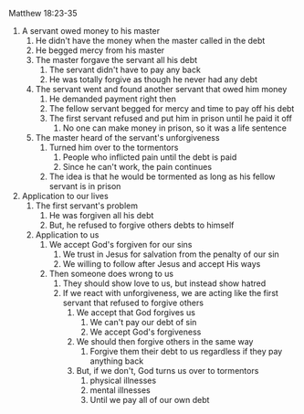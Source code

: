Matthew 18:23-35

1. A servant owed money to his master
    1. He didn't have the money when the master called in the debt
    2. He begged mercy from his master
    3. The master forgave the servant all his debt
        1. The servant didn't have to pay any back
        2. He was totally forgive as though he never had any debt
    4. The servant went and found another servant that owed him money
        1. He demanded payment right then
        2. The fellow servant begged for mercy and time to pay off his debt
        3. The first servant refused and put him in prison until he paid it off
            1. No one can make money in prison, so it was a life sentence
    5. The master heard of the servant's unforgiveness
        1. Turned him over to the tormentors
            1. People who inflicted pain until the debt is paid
            2. Since he can't work, the pain continues
        2. The idea is that he would be tormented as long as his fellow servant is in prison
2. Application to our lives
    1. The first servant's problem
        1. He was forgiven all his debt
        2. But, he refused to forgive others debts to himself
    2. Application to us
        1. We accept God's forgiven for our sins
            1. We trust in Jesus for salvation from the penalty of our sin
            2. We willing to follow after Jesus and accept His ways
        2. Then someone does wrong to us
            1. They should show love to us, but instead show hatred
            2. If we react with unforgiveness, we are acting like the first servant that refused to forgive others
                1. We accept that God forgives us
                    1. We can't pay our debt of sin
                    2. We accept God's forgiveness
                2. We should then forgive others in the same way
                    1. Forgive them their debt to us regardless if they pay anything back
                3. But, if we don't, God turns us over to tormentors
                    1. physical illnesses
                    2. mental illnesses
                    3. Until we pay all of our own debt